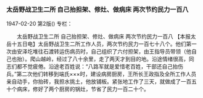 ### 太岳野战卫生二所  自己抬担架、修灶、做病床  两次节约民力一百八

1947-02-20
第2版()
专栏：

　　太岳野战卫生二所
    自己抬担架、修灶、做病床
    两次节约民力一百八
    【本报太岳十五日电】太岳野战卫生二所工作人员，两次节约民力一百七十八个。他们第一次由安泽圪堆往石渡转运伤病员时，自己组织了六付担架，由王指导员带领（他自己也抬）。爬山越岭，经过了八十余里，走了两天才到目的地。沿途情绪很高，同志们都不觉疲倦。沿途老百姓说：“八路军就是爱惜老百姓，干部还自己抬伤兵。”第二次他们转移到端氏×××时，建设病房厨房，王所长王政指及全所工作人员亲自动手，你抬砖，我担水挑土，他放铺板。紧张地工作了三天，就做成了一百五十个病床，修好了两个厨房的锅灶，节省了民力一百二十个。
